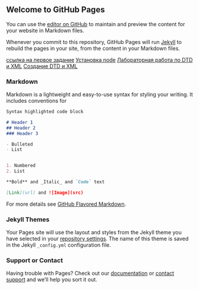 ## Welcome to GitHub Pages

You can use the [editor on GitHub](https://github.com/VexelB/VexelB.GitHub.io/edit/master/README.md) to maintain and preview the content for your website in Markdown files.

Whenever you commit to this repository, GitHub Pages will run [Jekyll](https://jekyllrb.com/) to rebuild the pages in your site, from the content in your Markdown files.

<a href="https://github.com/VexelB/main/blob/master/index.js">ссылка на первое задание</a>
<a href="https://github.com/VexelB/web_lr1/tree/master/lr1">Установка node</a>
<a href="https://github.com/VexelB/web_lr1/tree/master/lr2">Лабораторная работа по DTD и XML</a>
<a href="https://github.com/VexelB/web_lr1/tree/master/lr3-60918">Создание DTD и XML</a>

### Markdown

Markdown is a lightweight and easy-to-use syntax for styling your writing. It includes conventions for

```markdown
Syntax highlighted code block

# Header 1
## Header 2
### Header 3

- Bulleted
- List


1. Numbered
2. List

**Bold** and _Italic_ and `Code` text

[Link](url) and ![Image](src)
```

For more details see [GitHub Flavored Markdown](https://guides.github.com/features/mastering-markdown/).

### Jekyll Themes

Your Pages site will use the layout and styles from the Jekyll theme you have selected in your [repository settings](https://github.com/VexelB/VexelB.GitHub.io/settings). The name of this theme is saved in the Jekyll `_config.yml` configuration file.

### Support or Contact

Having trouble with Pages? Check out our [documentation](https://help.github.com/categories/github-pages-basics/) or [contact support](https://github.com/contact) and we’ll help you sort it out.
